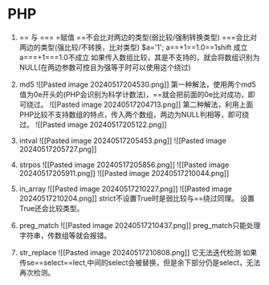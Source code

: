 # PHP
1. \=\= 与 \=\=\=
	\=赋值 \=\=不会比对两边的类型(弱比较/强制转换类型) \=\=\=会比对两边的类型(强比较/不转换，比对类型)
	$a='1';
	a\=\=+1\=\=1.0\=\=1shift 成立
	a\=\=\=+1\=\=\=1.0不成立
	如果传入数组比较，其是不支持的，就会将数组识别为NULL(在两边参数可控且为强等于时可以使用这个绕过)

2. md5
	![[Pasted image 20240517204530.png]]
	第一种解法，使用两个md5值为0e开头的(PHP会识别为科学计数法)，\=\=就会把前面的0e比对成功，即可绕过。
	![[Pasted image 20240517204713.png]]
	第二种解法，利用上面PHP比较不支持数组的特点，传入两个数组，两边为NULL判相等，即可绕过。
	![[Pasted image 20240517205122.png]]
3. intval
	![[Pasted image 20240517205453.png]]
	![[Pasted image 20240517205727.png]]
4. strpos
	![[Pasted image 20240517205856.png]]
	![[Pasted image 20240517205911.png]]
	![[Pasted image 20240517210044.png]]
5. in_array
	![[Pasted image 20240517210227.png]]
	![[Pasted image 20240517210204.png]]
	strict不设置True时是弱比较与\=\=绕过同理。
	设置True还会比较类型。
6. preg_match
	![[Pasted image 20240517210437.png]]
	preg_match只能处理字符串，传数组等就会报错。
7. str_replace
	![[Pasted image 20240517210808.png]]
	它无法迭代检测
	如果传se==select==lect,中间的select会被替换，但是余下部分仍是select，无法再次检测。
